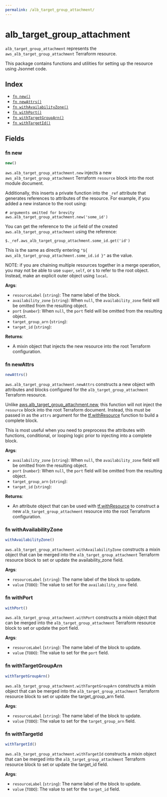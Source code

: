 ```yaml
---
permalink: /alb_target_group_attachment/
---
```


# alb_target_group_attachment

`alb_target_group_attachment` represents the `aws_alb_target_group_attachment` Terraform resource.



This package contains functions and utilities for setting up the resource using Jsonnet code.


## Index

* [`fn new()`](#fn-new)
* [`fn newAttrs()`](#fn-newattrs)
* [`fn withAvailabilityZone()`](#fn-withavailabilityzone)
* [`fn withPort()`](#fn-withport)
* [`fn withTargetGroupArn()`](#fn-withtargetgrouparn)
* [`fn withTargetId()`](#fn-withtargetid)

## Fields

### fn new

```ts
new()
```


`aws.alb_target_group_attachment.new` injects a new `aws_alb_target_group_attachment` Terraform `resource`
block into the root module document.

Additionally, this inserts a private function into the `_ref` attribute that generates references to attributes of the
resource. For example, if you added a new instance to the root using:

    # arguments omitted for brevity
    aws.alb_target_group_attachment.new('some_id')

You can get the reference to the `id` field of the created `aws.alb_target_group_attachment` using the reference:

    $._ref.aws_alb_target_group_attachment.some_id.get('id')

This is the same as directly entering `"${ aws_alb_target_group_attachment.some_id.id }"` as the value.

NOTE: if you are chaining multiple resources together in a merge operation, you may not be able to use `super`, `self`,
or `$` to refer to the root object. Instead, make an explicit outer object using `local`.

**Args**:
  - `resourceLabel` (`string`): The name label of the block.
  - `availability_zone` (`string`):  When `null`, the `availability_zone` field will be omitted from the resulting object.
  - `port` (`number`):  When `null`, the `port` field will be omitted from the resulting object.
  - `target_group_arn` (`string`): 
  - `target_id` (`string`): 

**Returns**:
- A mixin object that injects the new resource into the root Terraform configuration.


### fn newAttrs

```ts
newAttrs()
```


`aws.alb_target_group_attachment.newAttrs` constructs a new object with attributes and blocks configured for the `alb_target_group_attachment`
Terraform resource.

Unlike [aws.alb_target_group_attachment.new](#fn-albtargetgroupattachmentnew), this function will not inject the `resource`
block into the root Terraform document. Instead, this must be passed in as the `attrs` argument for the
[tf.withResource](https://github.com/tf-libsonnet/core/tree/main/docs#fn-withresource) function to build a complete block.

This is most useful when you need to preprocess the attributes with functions, conditional, or looping logic prior to
injecting into a complete block.

**Args**:
  - `availability_zone` (`string`):  When `null`, the `availability_zone` field will be omitted from the resulting object.
  - `port` (`number`):  When `null`, the `port` field will be omitted from the resulting object.
  - `target_group_arn` (`string`): 
  - `target_id` (`string`): 

**Returns**:
  - An attribute object that can be used with [tf.withResource](https://github.com/tf-libsonnet/core/tree/main/docs#fn-withresource) to construct a new `alb_target_group_attachment` resource into the root Terraform configuration.


### fn withAvailabilityZone

```ts
withAvailabilityZone()
```

`aws.alb_target_group_attachment.withAvailabilityZone` constructs a mixin object that can be merged into the `alb_target_group_attachment`
Terraform resource block to set or update the availability_zone field.



**Args**:
  - `resourceLabel` (`string`): The name label of the block to update.
  - `value` (`TODO`): The value to set for the `availability_zone` field.


### fn withPort

```ts
withPort()
```

`aws.alb_target_group_attachment.withPort` constructs a mixin object that can be merged into the `alb_target_group_attachment`
Terraform resource block to set or update the port field.



**Args**:
  - `resourceLabel` (`string`): The name label of the block to update.
  - `value` (`TODO`): The value to set for the `port` field.


### fn withTargetGroupArn

```ts
withTargetGroupArn()
```

`aws.alb_target_group_attachment.withTargetGroupArn` constructs a mixin object that can be merged into the `alb_target_group_attachment`
Terraform resource block to set or update the target_group_arn field.



**Args**:
  - `resourceLabel` (`string`): The name label of the block to update.
  - `value` (`TODO`): The value to set for the `target_group_arn` field.


### fn withTargetId

```ts
withTargetId()
```

`aws.alb_target_group_attachment.withTargetId` constructs a mixin object that can be merged into the `alb_target_group_attachment`
Terraform resource block to set or update the target_id field.



**Args**:
  - `resourceLabel` (`string`): The name label of the block to update.
  - `value` (`TODO`): The value to set for the `target_id` field.
